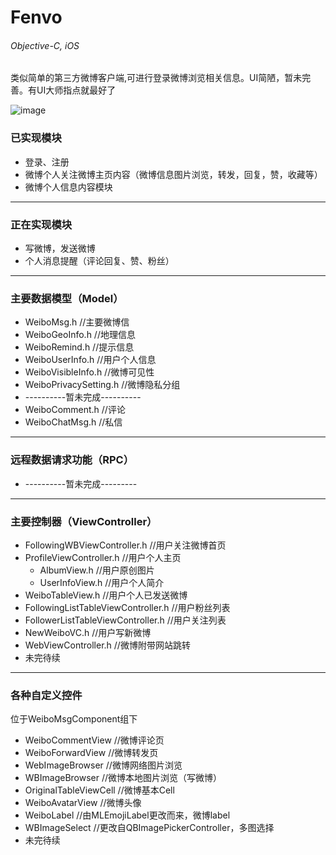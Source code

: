 # Fenvo
###### Objective-C, iOS
类似简单的第三方微博客户端,可进行登录微博浏览相关信息。UI简陋，暂未完善。有UI大师指点就最好了


![image](https://github.com/ChenNan-FRAM/Fenvo/blob/master/Fenvo/FenvoPreview.gif)

### 已实现模块
- 登录、注册
- 微博个人关注微博主页内容（微博信息图片浏览，转发，回复，赞，收藏等）
- 微博个人信息内容模块

---------------------------------------
### 正在实现模块
- 写微博，发送微博
- 个人消息提醒（评论回复、赞、粉丝）

---------------------------------------

### 主要数据模型（Model）
- WeiboMsg.h   //主要微博信
- WeiboGeoInfo.h  //地理信息
- WeiboRemind.h  //提示信息
- WeiboUserInfo.h  //用户个人信息
- WeiboVisibleInfo.h  //微博可见性
- WeiboPrivacySetting.h //微博隐私分组
- ----------暂未完成----------
- WeiboComment.h  //评论
- WeiboChatMsg.h  //私信
 ---------------------------------------

### 远程数据请求功能（RPC）
- ----------暂未完成---------

 
---------------------------------------
### 主要控制器（ViewController）
- FollowingWBViewController.h //用户关注微博首页
- ProfileViewController.h //用户个人主页
	 - AlbumView.h //用户原创图片
	 - UserInfoView.h //用户个人简介
- WeiboTableView.h //用户个人已发送微博
- FollowingListTableViewController.h //用户粉丝列表
- FollowerListTableViewController.h //用户关注列表
- NewWeiboVC.h //用户写新微博
- WebViewController.h //微博附带网站跳转
- 未完待续

---------------------------------------

### 各种自定义控件
位于WeiboMsgComponent组下

- WeiboCommentView //微博评论页
- WeiboForwardView //微博转发页
- WebImageBrowser //微博网络图片浏览
- WBImageBrowser //微博本地图片浏览（写微博）
- OriginalTableViewCell //微博基本Cell
- WeiboAvatarView //微博头像
- WeiboLabel //由MLEmojiLabel更改而来，微博label
- WBImageSelect //更改自QBImagePickerController，多图选择
- 未完待续


 

